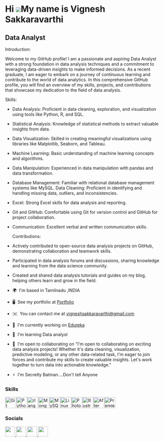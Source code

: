 # Hi ![](https://user-images.githubusercontent.com/18350557/176309783-0785949b-9127-417c-8b55-ab5a4333674e.gif)My name is Vignesh Sakkaravarthi

Data Analyst
------------

Introduction:

 Welcome to my GitHub profile! I am a passionate and aspiring Data Analyst with a strong foundation in data analysis techniques and a commitment to leveraging data-driven insights to make informed decisions. As a recent graduate, I am eager to embark on a journey of continuous learning and contribute to the world of data analytics. In this comprehensive GitHub profile, you will find an overview of my skills, projects, and contributions that showcase my dedication to the field of data analysis. 
 
Skills: 

* Data Analysis: Proficient in data cleaning, exploration, and visualization using tools like Python, R, and SQL. 

* Statistical Analysis: Knowledge of statistical methods to extract valuable insights from data. 

* Data Visualization: Skilled in creating meaningful visualizations using libraries like Matplotlib, Seaborn, and Tableau. 

* Machine Learning: Basic understanding of machine learning concepts and algorithms.

* Data Manipulation: Experienced in data manipulation with pandas and data transformation. 

* Database Management: Familiar with relational database management systems like MySQL. Data Cleaning: Proficient in identifying and handling missing data, outliers, and inconsistencies. 

* Excel: Strong Excel skills for data analysis and reporting. 

* Git and GitHub: Comfortable using Git for version control and GitHub for project collaboration. 

* Communication: Excellent verbal and written communication skills. 

  Contributions: 

* Actively contributed to open-source data analysis projects on GitHub, demonstrating collaboration and teamwork skills. 

* Participated in data analysis forums and discussions, sharing knowledge and learning from the data science community. 

* Created and shared data analysis tutorials and guides on my blog, helping others learn and grow in the field.

* 🌍  I'm based in Tamilnadu ,INDIA
* 🖥️  See my portfolio at [Portfolio](http://sites.google.com/view/vigneshsakkaravarthi)
* ✉️  You can contact me at [vigneshsakkaravarthi@gmail.com](mailto:vigneshsakkaravarthi@gmail.com)
* 🚀  I'm currently working on [Edureka](http://edureka.co)
* 🧠  I'm learning Data analyst
* 🤝  I'm open to collaborating on "I'm open to collaborating on exciting data analysis projects! Whether it's data cleaning, visualization, predictive modeling, or any other data-related task, 
  I'm eager to join forces and contribute my skills to create valuable insights. Let's work together to turn data into actionable knowledge."
* ⚡  I'm Secretly Batman....Don't tell Anyone

### Skills


<p align="left">
<a href="https://git-scm.com/" target="_blank" rel="noreferrer"><img src="https://raw.githubusercontent.com/danielcranney/readme-generator/main/public/icons/skills/git-colored.svg" width="36" height="36" alt="Git" /></a><a href="https://www.python.org/" target="_blank" rel="noreferrer"><img src="https://raw.githubusercontent.com/danielcranney/readme-generator/main/public/icons/skills/python-colored.svg" width="36" height="36" alt="Python" /></a><a href="https://www.r-project.org/" target="_blank" rel="noreferrer"><img src="https://raw.githubusercontent.com/danielcranney/readme-generator/main/public/icons/skills/rlang-colored.svg" width="36" height="36" alt="rlang" /></a><a href="https://www.mongodb.com/" target="_blank" rel="noreferrer"><img src="https://raw.githubusercontent.com/danielcranney/readme-generator/main/public/icons/skills/mongodb-colored.svg" width="36" height="36" alt="MongoDB" /></a><a href="https://www.mysql.com/" target="_blank" rel="noreferrer"><img src="https://raw.githubusercontent.com/danielcranney/readme-generator/main/public/icons/skills/mysql-colored.svg" width="36" height="36" alt="MySQL" /></a><a href="https://www.linux.org" target="_blank" rel="noreferrer"><img src="https://raw.githubusercontent.com/danielcranney/readme-generator/main/public/icons/skills/linux-colored.svg" width="36" height="36" alt="Linux" /></a><a href="https://www.adobe.com/uk/products/photoshop.html" target="_blank" rel="noreferrer"><img src="https://raw.githubusercontent.com/danielcranney/readme-generator/main/public/icons/skills/photoshop-colored.svg" width="36" height="36" alt="Photoshop" /></a><a href="https://www.adobe.com/uk/products/illustrator.html" target="_blank" rel="noreferrer"><img src="https://raw.githubusercontent.com/danielcranney/readme-generator/main/public/icons/skills/illustrator-colored.svg" width="36" height="36" alt="Illustrator" /></a><a href="https://www.adobe.com/uk/products/aftereffects.html" target="_blank" rel="noreferrer"><img src="https://raw.githubusercontent.com/danielcranney/readme-generator/main/public/icons/skills/aftereffects-colored.svg" width="36" height="36" alt="After Effects" /></a><a href="https://www.adobe.com/uk/products/premiere.html" target="_blank" rel="noreferrer"><img src="https://raw.githubusercontent.com/danielcranney/readme-generator/main/public/icons/skills/premierepro-colored.svg" width="36" height="36" alt="Premiere Pro" /></a>
</p>


### Socials

<p align="left"> <a href="https://www.facebook.com/mastro.vigneshmegastar?mibextid=9R9pXO " target="_blank" rel="noreferrer"> <picture> <source media="(prefers-color-scheme: dark)" srcset="https://raw.githubusercontent.com/danielcranney/readme-generator/main/public/icons/socials/facebook-dark.svg" /> <source media="(prefers-color-scheme: light)" srcset="https://raw.githubusercontent.com/danielcranney/readme-generator/main/public/icons/socials/facebook.svg" /> <img src="https://raw.githubusercontent.com/danielcranney/readme-generator/main/public/icons/socials/facebook.svg" width="32" height="32" /> </picture> </a> <a href="https://www.github.com/vigneshsakkaravarthi" target="_blank" rel="noreferrer"> <picture> <source media="(prefers-color-scheme: dark)" srcset="https://raw.githubusercontent.com/danielcranney/readme-generator/main/public/icons/socials/github-dark.svg" /> <source media="(prefers-color-scheme: light)" srcset="https://raw.githubusercontent.com/danielcranney/readme-generator/main/public/icons/socials/github.svg" /> <img src="https://raw.githubusercontent.com/danielcranney/readme-generator/main/public/icons/socials/github.svg" width="32" height="32" /> </picture> </a> <a href="http://www.instagram.com/vignesh_chakkaravarthyy?igshid=MzMyNGUyNmU2YQ== " target="_blank" rel="noreferrer"> <picture> <source media="(prefers-color-scheme: dark)" srcset="undefined" /> <source media="(prefers-color-scheme: light)" srcset="https://raw.githubusercontent.com/danielcranney/readme-generator/main/public/icons/socials/instagram.svg" /> <img src="https://raw.githubusercontent.com/danielcranney/readme-generator/main/public/icons/socials/instagram.svg" width="32" height="32" /> </picture> </a> <a href="https://www.linkedin.com/in/vignesh-sakkaravarthi-765481216/" target="_blank" rel="noreferrer"> <picture> <source media="(prefers-color-scheme: dark)" srcset="https://raw.githubusercontent.com/danielcranney/readme-generator/main/public/icons/socials/linkedin-dark.svg" /> <source media="(prefers-color-scheme: light)" srcset="https://raw.githubusercontent.com/danielcranney/readme-generator/main/public/icons/socials/linkedin.svg" /> <img src="https://raw.githubusercontent.com/danielcranney/readme-generator/main/public/icons/socials/linkedin.svg" width="32" height="32" /> </picture> </a></p>
